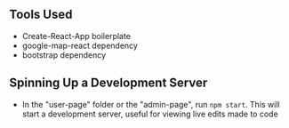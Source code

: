 ## Tools Used
- Create-React-App boilerplate
- google-map-react dependency
- bootstrap dependency

## Spinning Up a Development Server
- In the "user-page" folder or the "admin-page", run `npm start`.  This will start a development server, useful for viewing live edits made to code
